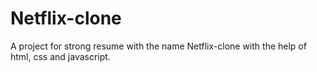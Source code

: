 # Netflix-clone
A project for strong resume with the name Netflix-clone with the help of html, css and javascript.
